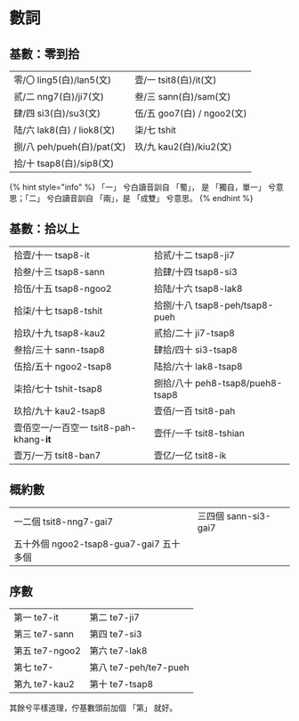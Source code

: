 # 數詞

## 基數：零到拾

|  |  |
| :--- | :--- |
| 零/〇 ling5\(白\)/lan5\(文\) | 壹/一 tsit8\(白\)/it\(文\) |
| 贰/二 nng7\(白\)/ji7\(文\) | 叁/三 sann\(白\)/sam\(文\) |
| 肆/四 si3\(白\)/su3\(文\) | 伍/五 goo7\(白\) / ngoo2\(文\) |
| 陆/六 lak8\(白\) / liok8\(文\) | 柒/七 tshit |
| 捌/八 peh/pueh\(白\)/pat\(文\) | 玖/九 kau2\(白\)/kiu2\(文\) |
| 拾/十 tsap8\(白\)/sip8\(文\) |  |

{% hint style="info" %}
「一」 兮白讀音訓自 「蜀」， 是 「獨自，單一」 兮意思；「二」 兮白讀音訓自 「兩」，是 「成雙」 兮意思。
{% endhint %}

## 基數：拾以上

|  |  |
| :--- | :--- |
| 拾壹/十一 tsap8-it | 拾贰/十二  tsap8-ji7 |
| 拾叁/十三 tsap8-sann | 拾肆/十四 tsap8-si3 |
| 拾伍/十五 tsap8-ngoo2 | 拾陆/十六 tsap8-lak8 |
| 拾柒/十七 tsap8-tshit | 拾捌/十八 tsap8-peh/tsap8-pueh |
| 拾玖/十九 tsap8-kau2 | 贰拾/二十 ji7-tsap8 |
| 叁拾/三十 sann-tsap8 | 肆拾/四十 si3-tsap8 |
| 伍拾/五十 ngoo2-tsap8 | 陆拾/六十 lak8-tsap8 |
| 柒拾/七十 tshit-tsap8 | 捌拾/八十 peh8-tsap8/pueh8-tsap8 |
| 玖拾/九十 kau2-tsap8 | 壹佰/一百 tsit8-pah |
| 壹佰空一/一百空一 tsit8-pah-khang-**it** | 壹仟/一千 tsit8-tshian |
| 壹万/一万 tsit8-ban7 | 壹亿/一亿 tsit8-ik |

## 概約數

|  |  |
| :--- | :--- |
| 一二個 tsit8-nng7-gai7 | 三四個 sann-si3-gai7 |
| 五十外個 ngoo2-tsap8-gua7-gai7 五十多個 |  |

## 序數

|  |  |
| :--- | :--- |
| 第一 te7-it | 第二 te7-ji7 |
| 第三 te7-sann | 第四 te7-si3 |
| 第五 te7-ngoo2 | 第六 te7-lak8 |
| 第七 te7- | 第八 te7-peh/te7-pueh |
| 第九 te7-kau2 | 第十 te7-tsap8 |

其餘兮平樣道理，佇基數頭前加個 「第」 就好。



